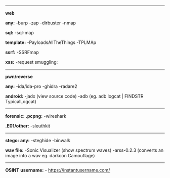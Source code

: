 ----------------------------------------
**web**

  **any:**
    -burp
    -zap
    -dirbuster
    -nmap
    
  **sql:**
    -sql-map
    
  **template:**
    -PayloadsAllTheThings
    -TPLMAp
    
  **ssrf:**
    -SSRFmap
    
  **xss:**
    -request smuggling:
  
------------------------------------------
**pwn/reverse**

  **any:**
    -ida/ida-pro
    -ghidra
    -radare2
    
   **android:**
     -jadx  (view source code)
     -adb   (eg. adb logcat | FINDSTR TypicalLogcat)
      
------------------------------------------
**forensic:**
  **.pcpng:**
    -wireshark
   
  **.E01/other:**
    -sleuthkit
    
------------------------------------------
**stego:**
  **any:**
    -steghide
    -binwalk
    
  **wav file:**
    -Sonic Visualizer (show spectrum waves)
    -arss-0.2.3       (converts an image into a wav eg. darkcon Camouflage)
    
  ----------------------------------------
**OSINT**
  **username:**
    - https://instantusername.com/
